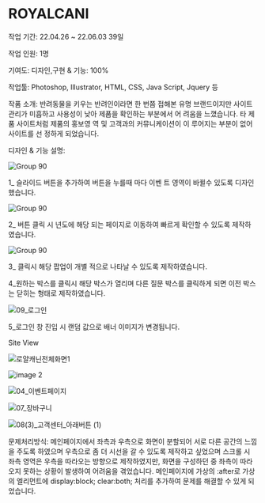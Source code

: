 # ROYALCANI

작업 기간: 22.04.26 ~ 22.06.03 39일

작업 인원: 1명

기여도: 디자인,구현 & 기능: 100%

작업툴: Photoshop, Illustrator, HTML, CSS, Java Script, Jquery 등

작품 소개: 반려동물을 키우는 반려인이라면 한 번쯤 접해본 유명 브랜드이지만 사이트 관리가 미흡하고 사용성이 낮아 제품을 확인하는 부분에서 어 려움을 느꼈습니다. 타 제품 사이트처럼 제품의 홍보영 역 및 고객과의 커뮤니케이션이 이 루어지는 부분이 없어 사이트를 선 정하게 되었습니다.

디자인 & 기능 설명:

![Group 90](https://user-images.githubusercontent.com/106298540/194186559-94e500bf-d148-4ecb-b935-392be11dcd2a.png)

1_ 슬라이드 버튼을 추가하여 버튼을 누를때 마다 이벤 트 영역이 바뀔수 있도록 디자인했습니다.

![Group 90](https://user-images.githubusercontent.com/106298540/194186646-ce63994b-4284-4960-be2d-472d69013d14.png)

2_ 버튼 클릭 시 년도에 해당 되는 페이지로 이동하여 빠르게 확인할 수 있도록 제작하였습니다.


![Group 90](https://user-images.githubusercontent.com/106298540/194186739-72a00bdf-70a0-435b-95a9-7ceb344c702d.png)

3_ 클릭시 해당 팝업이 개별 적으로 나타날 수 있도록 제작하였습니다.

4_원하는 박스를 클릭시 해당 박스가 열리며 다른 질문 박스를 클릭하게 되면 이전 박스는 닫히는 형태로 제작하였습니다.


![09_로그인](https://user-images.githubusercontent.com/106298540/194186834-37194ed2-d5fb-4816-a5bc-32b2181fb2ae.jpg)

5_로그인 창 진입 시 랜덤 값으로 배너 이미지가 변경됩니다.



Site View

![로얄캐닌전체화면1](https://user-images.githubusercontent.com/106298540/194187868-635d9a41-8e77-4d56-85da-aa49645f71d9.png)

![image 2](https://user-images.githubusercontent.com/106298540/194188066-b4d2fac2-fa76-4f48-a2eb-9183b1541539.png)

![04_이벤트페이지](https://user-images.githubusercontent.com/106298540/194188125-abb0dbb9-5018-4f7c-8713-49af13cbc4fe.jpg)

![07_장바구니](https://user-images.githubusercontent.com/106298540/194188134-2c86d1f6-60b1-4b9b-8ff1-942140962152.jpg)

![08(3)_고객센터_아래버튼 (1)](https://user-images.githubusercontent.com/106298540/194188153-32421672-480a-4916-b98f-39814c1b08fa.jpg)







문제처리방식: 메인페이지에서 좌측과 우측으로 화면이 분할되어 서로 다른 공간의 느낌을 주도록 하였으며 우측으로 좀 더 시선을 갈 수 있도록 제작하고 싶었으며 스크롤 시 좌측 영역은 우측을 따라오는 방향으로 제작하였지만, 화면을 구성하던 중 좌측이 따라오지 못하는 상황이 발생하여 어려움을 겪었습니다. 메인페이지에 가상의 :after로 가상의 엘리먼트에 display:block; clear:both; 처리를 추가하여 문제를 해결할 수 있게 되었습니다.



